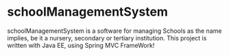 # schoolManagementSystem
schoolManagementSystem is a software for managing Schools as the name implies, be it a nursery, secondary or tertiary institution. This project is written with Java EE, using Spring MVC FrameWork! 
